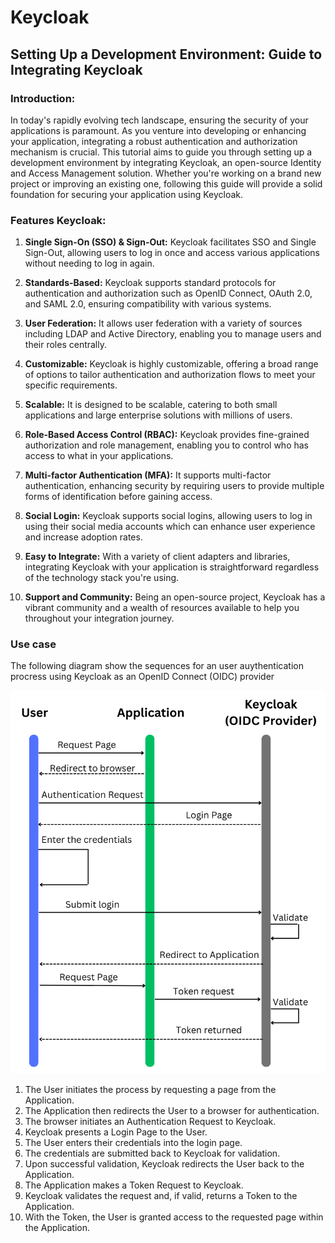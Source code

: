 # Keycloak

## Setting Up a Development Environment: Guide to Integrating Keycloak

### Introduction:

In today's rapidly evolving tech landscape, ensuring the security of your applications is paramount. As you venture into developing or enhancing your application, integrating a robust authentication and authorization mechanism is crucial. This tutorial aims to guide you through setting up a development environment by integrating Keycloak, an open-source Identity and Access Management solution. Whether you're working on a brand new project or improving an existing one, following this guide will provide a solid foundation for securing your application using Keycloak.

### Features Keycloak:

1. **Single Sign-On (SSO) & Sign-Out:** Keycloak facilitates SSO and Single Sign-Out, allowing users to log in once and access various applications without needing to log in again.

2. **Standards-Based:** Keycloak supports standard protocols for authentication and authorization such as OpenID Connect, OAuth 2.0, and SAML 2.0, ensuring compatibility with various systems.

3. **User Federation:** It allows user federation with a variety of sources including LDAP and Active Directory, enabling you to manage users and their roles centrally.

4. **Customizable:** Keycloak is highly customizable, offering a broad range of options to tailor authentication and authorization flows to meet your specific requirements.

5. **Scalable:** It is designed to be scalable, catering to both small applications and large enterprise solutions with millions of users.

6. **Role-Based Access Control (RBAC):** Keycloak provides fine-grained authorization and role management, enabling you to control who has access to what in your applications.

7. **Multi-factor Authentication (MFA):** It supports multi-factor authentication, enhancing security by requiring users to provide multiple forms of identification before gaining access.

8. **Social Login:** Keycloak supports social logins, allowing users to log in using their social media accounts which can enhance user experience and increase adoption rates.

9. **Easy to Integrate:** With a variety of client adapters and libraries, integrating Keycloak with your application is straightforward regardless of the technology stack you're using.

10. **Support and Community:** Being an open-source project, Keycloak has a vibrant community and a wealth of resources available to help you throughout your integration journey.

### Use case

The following diagram show the sequences for an user auythentication procress using Keycloak as an OpenID Connect (OIDC) provider

![Use case of keycloak](./assets/use_case.png)


1. The User initiates the process by requesting a page from the Application.
2. The Application then redirects the User to a browser for authentication.
3. The browser initiates an Authentication Request to Keycloak.
4. Keycloak presents a Login Page to the User.
5. The User enters their credentials into the login page.
6. The credentials are submitted back to Keycloak for validation.
7. Upon successful validation, Keycloak redirects the User back to the Application.
8. The Application makes a Token Request to Keycloak.
9. Keycloak validates the request and, if valid, returns a Token to the Application.
10. With the Token, the User is granted access to the requested page within the Application.

